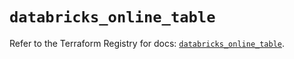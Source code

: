 # `databricks_online_table`

Refer to the Terraform Registry for docs: [`databricks_online_table`](https://registry.terraform.io/providers/databricks/databricks/1.73.0/docs/resources/online_table).
